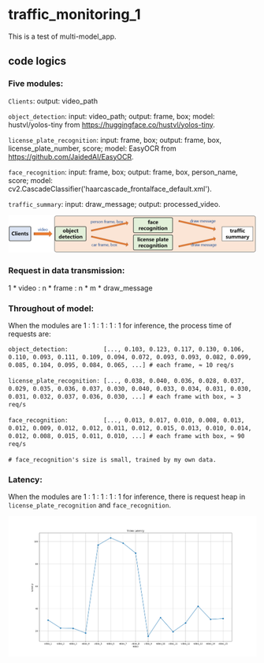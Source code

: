 # traffic_monitoring_1
This is a test of multi-model_app.

## code logics

### Five modules: 

`Clients`: output: video_path

`object_detection`: input: video_path; output: frame, box;
model: hustvl/yolos-tiny from https://huggingface.co/hustvl/yolos-tiny.

`license_plate_recognition`: input: frame, box; output: frame, box, license_plate_number, score;
model: EasyOCR from https://github.com/JaidedAI/EasyOCR.

`face_recognition`: input: frame, box; output: frame, box, person_name, score;
model: cv2.CascadeClassifier('haarcascade_frontalface_default.xml').

`traffic_summary`: input: draw_message; output: processed_video.

![Image](https://github.com/lifang535/traffic_monitoring_1/blob/main/app.png)

### Request in data transmission:

1 * video : n * frame : n * m * draw_message

### Throughout of model:

When the modules are 1 : 1 : 1 : 1 : 1 for inference, the process time of requests are:
```
object_detection:          [..., 0.103, 0.123, 0.117, 0.130, 0.106, 0.110, 0.093, 0.111, 0.109, 0.094, 0.072, 0.093, 0.093, 0.082, 0.099, 0.085, 0.104, 0.095, 0.084, 0.065, ...] # each frame, ≈ 10 req/s

license_plate_recognition: [..., 0.038, 0.040, 0.036, 0.028, 0.037, 0.029, 0.035, 0.036, 0.037, 0.030, 0.040, 0.033, 0.034, 0.031, 0.030, 0.031, 0.032, 0.037, 0.036, 0.030, ...] # each frame with box, ≈ 3 req/s

face_recognition:          [..., 0.013, 0.017, 0.010, 0.008, 0.013, 0.012, 0.009, 0.012, 0.012, 0.011, 0.012, 0.015, 0.013, 0.010, 0.014, 0.012, 0.008, 0.015, 0.011, 0.010, ...] # each frame with box, ≈ 90 req/s

# face_recognition's size is small, trained by my own data.
```

### Latency:

When the modules are 1 : 1 : 1 : 1 : 1 for inference, there is request heap in `license_plate_recognition` and `face_recognition`.

![Image](https://github.com/lifang535/traffic_monitoring_1/blob/main/latency.png)
